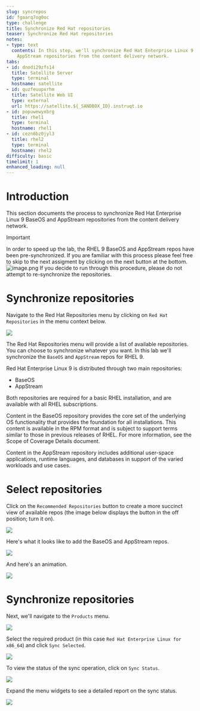 ```yaml
---
slug: syncrepos
id: fgaarq7og0oc
type: challenge
title: Synchronize Red Hat repositories
teaser: Synchronize Red Hat repositories
notes:
- type: text
  contents: In this step, we'll synchronize Red Hat Enterprise Linux 9 BaseOS and
    AppStream repositories from the content delivery network.
tabs:
- id: dnodi29zfs14
  title: Satellite Server
  type: terminal
  hostname: satellite
- id: quzfeuupxrhm
  title: Satellite Web UI
  type: external
  url: https://satellite.${_SANDBOX_ID}.instruqt.io
- id: popuwewyxbrg
  title: rhel1
  type: terminal
  hostname: rhel1
- id: cezn6bz0jyl3
  title: rhel2
  type: terminal
  hostname: rhel2
difficulty: basic
timelimit: 1
enhanced_loading: null
---
```

Introduction
===
This section documents the process to synchronize Red Hat Enterprise Linux 9 BaseOS and AppStream repositories from the content delivery network.
> [!IMPORTANT]
> In order to speed up the lab, the RHEL 9 BaseOS and AppStream repos have been pre-synchronized. If you are familiar with this process please feel free to skip to the next assigment by clicking on the next button at the bottom. ![image.png](../assets/image.png) If you decide to run through this procedure, please do not attempt to re-synchronize the repositories.

Synchronize repositories
===

Navigate to the Red Hat Repositories menu by clicking on `Red Hat Repositories` in the menu context below.

![](../assets/redhatrepositories.png)

The Red Hat Repositories menu will provide a list of available repositories. You can choose to synchronize whatever you want. In this lab we'll synchronize the `BaseOS` and `AppStream` repos for RHEL 9.

Red Hat Enterprise Linux 9 is distributed through two main repositories:

* BaseOS
* AppStream

Both repositories are required for a basic RHEL installation, and are available with all RHEL subscriptions.

Content in the BaseOS repository provides the core set of the underlying OS functionality that provides the foundation for all installations. This content is available in the RPM format and is subject to support terms similar to those in previous releases of RHEL. For more information, see the Scope of Coverage Details document.

Content in the AppStream repository includes additional user-space applications, runtime languages, and databases in support of the varied workloads and use cases.

Select repositories
===

Click on the `Recommended Repositories` button to create a more succinct view of available repos (the image below displays the button in the off position; turn it on).

![](../assets/recommendedrepos.png)

Here's what it looks like to add the BaseOS and AppStream repos.

![](../assets/addedrecommendedrepos.png)

And here's an animation.

![](../assets/2022-08-11_09-02-27.gif)

Synchronize repositories
===

Next, we'll navigate to the `Products` menu.

![](../assets/products.png)

Select the required product (in this case `Red Hat Enterprise Linux for x86_64`) and click `Sync Selected`.

![](../assets/synchronize.png)

To view the status of the sync operation, click on `Sync Status`.

![](../assets/syncstatus.png)

Expand the menu widgets to see a detailed report on the sync status.

![](../assets/syncstatusdetailed.png)


